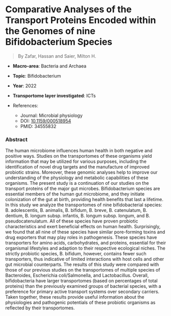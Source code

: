 # Comparative Analyses of the Transport Proteins Encoded within the Genomes of nine Bifidobacterium Species

> By Zafar, Hassan and Saier, Milton H.

- **Macro-area**: Bacteria and Archaea
- **Topic**: Bifidobacterium
- **Year**: 2022
- **Transportome layer investigated**: ICTs

- References:
  - Journal: Microbial physiology
  - DOI: [10.1159/000518954](https://doi.org/10.1159/000518954)
  - PMID: 34555832

### Abstract

The human microbiome influences human health in both negative and positive ways. Studies on the transportomes of these organisms yield information that may be utilized for various purposes, including the identification of novel drug targets and the manufacture of improved probiotic strains. Moreover, these genomic analyses help to improve our understanding of the physiology and metabolic capabilities of these organisms. The present study is a continuation of our studies on the transport proteins of the major gut microbes. Bifidobacterium species are essential members of the human gut microbiome, and they initiate colonization of the gut at birth, providing health benefits that last a lifetime. In this study we analyze the transportomes of nine bifidobacterial species: B. adolescentis, B. animalis, B. bifidum, B. breve, B. catenulatum, B. dentium, B. longum subsp. infantis, B. longum subsp. longum, and B. pseudocatenulatum. All of these species have proven probiotic characteristics and exert beneficial effects on human health. Surprisingly, we found that all nine of these species have similar pore-forming toxins and drug exporters that may play roles in pathogenesis. These species have transporters for amino acids, carbohydrates, and proteins, essential for their organismal lifestyles and adaption to their respective ecological niches. The strictly probiotic species, B. bifidum, however, contains fewer such transporters, thus indicative of limited interactions with host cells and other gut microbial counterparts. The results of this study were compared with those of our previous studies on the transportomes of multiple species of Bacteroides, Escherichia coli/Salmonella, and Lactobacillus. Overall, bifidobacteria have larger transportomes (based on percentages of total proteins) than the previously examined groups of bacterial species, with a preference for primary active transport systems over secondary carriers. Taken together, these results provide useful information about the physiologies and pathogenic potentials of these probiotic organisms as reflected by their transportomes.

